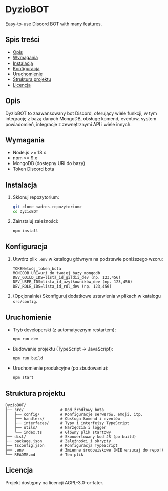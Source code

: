 # DyzioBOT

Easy-to-use Discord BOT with many features.

## Spis treści

- [Opis](#opis)
- [Wymagania](#wymagania)
- [Instalacja](#instalacja)
- [Konfiguracja](#konfiguracja)
- [Uruchomienie](#uruchomienie)
- [Struktura projektu](#struktura-projektu)
- [Licencja](#licencja)

## Opis

DyzioBOT to zaawansowany bot Discord, oferujący wiele funkcji, w tym integrację z bazą danych MongoDB, obsługę komend, eventów, system powiadomień, integracje z zewnętrznymi API i wiele innych.

## Wymagania

- Node.js >= 18.x
- npm >= 9.x
- MongoDB (dostępny URI do bazy)
- Token Discord bota

## Instalacja

1. Sklonuj repozytorium:
   ```bash
   git clone <adres-repozytorium>
   cd DyzioBOT
   ```
2. Zainstaluj zależności:
   ```bash
   npm install
   ```

## Konfiguracja

1. Utwórz plik `.env` w katalogu głównym na podstawie poniższego wzoru:
   ```env
   TOKEN=twój_token_bota
   MONGODB_URI=uri_do_twojej_bazy_mongodb
   DEV_GUILD_IDS=lista_id_gildii_dev (np. 123,456)
   DEV_USER_IDS=lista_id_użytkowników_dev (np. 123,456)
   DEV_ROLE_IDS=lista_id_ról_dev (np. 123,456)
   ```
2. (Opcjonalnie) Skonfiguruj dodatkowe ustawienia w plikach w katalogu `src/config`.

## Uruchomienie

- Tryb developerski (z automatycznym restartem):
  ```bash
  npm run dev
  ```
- Budowanie projektu (TypeScript → JavaScript):
  ```bash
  npm run build
  ```
- Uruchomienie produkcyjne (po zbudowaniu):
  ```bash
  npm start
  ```

## Struktura projektu

```
DyzioBOT/
├── src/                # Kod źródłowy bota
│   ├── config/         # Konfiguracje serwerów, emoji, itp.
│   ├── handlers/       # Obsługa komend i eventów
│   ├── interfaces/     # Typy i interfejsy TypeScript
│   ├── utils/          # Narzędzia i logger
│   └── index.ts        # Główny plik startowy
├── dist/               # Skonwertowany kod JS (po build)
├── package.json        # Zależności i skrypty
├── tsconfig.json       # Konfiguracja TypeScript
├── .env                # Zmienne środowiskowe (NIE wrzucaj do repo!)
└── README.md           # Ten plik
```

## Licencja

Projekt dostępny na licencji AGPL-3.0-or-later.
